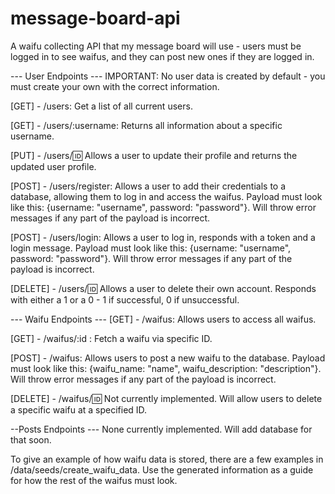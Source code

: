 # message-board-api
A waifu collecting API that my message board will use - users must be logged in to see waifus, and they can post new ones if they are logged in. 

--- User Endpoints ---
IMPORTANT: No user data is created by default - you must create your own with the correct information. 

[GET] - /users: Get a list of all current users. 

[GET] - /users/:username: Returns all information about a specific username.

[PUT] - /users/:id: Allows a user to update their profile and returns the updated user profile. 

[POST] - /users/register: Allows a user to add their credentials to a database, allowing them to log in and access the waifus. Payload must look like this: {username: "username", password: "password"}. Will throw error messages if any part of the payload is incorrect. 

[POST] - /users/login: Allows a user to log in, responds with a token and a login message. Payload must look like this: {username: "username", password: "password"}. Will throw error messages if any part of the payload is incorrect. 

[DELETE] - /users/:id: Allows a user to delete their own account. Responds with either a 1 or a 0 - 1 if successful, 0 if unsuccessful. 

--- Waifu Endpoints ---
[GET] - /waifus: Allows users to access all waifus. 

[GET] - /waifus/:id : Fetch a waifu via specific ID.

[POST] - /waifus: Allows users to post a new waifu to the database. Payload must look like this: {waifu_name: "name", waifu_description: "description"}. Will throw error messages if any part of the payload is incorrect. 

[DELETE] - /waifus/:id: Not currently implemented. Will allow users to delete a specific waifu at a specified ID. 

--Posts Endpoints ---
None currently implemented. Will add database for that soon.

To give an example of how waifu data is stored, there are a few examples in /data/seeds/create_waifu_data. Use the generated information as a guide for how the rest of the waifus must look. 